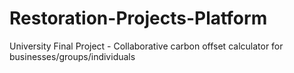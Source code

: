 # Restoration-Projects-Platform
 University Final Project - Collaborative carbon offset calculator for businesses/groups/individuals
